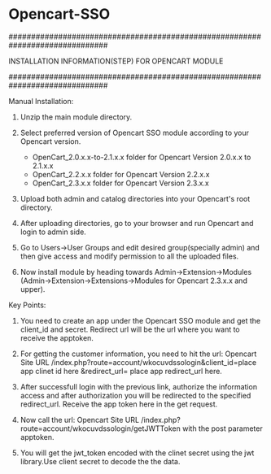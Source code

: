 # Opencart-SSO

##############################################################################

INSTALLATION INFORMATION(STEP) FOR OPENCART MODULE

##############################################################################

Manual Installation:

1) Unzip the main module directory.

2) Select preferred version of Opencart SSO module according to your Opencart version.
    - OpenCart_2.0.x.x-to-2.1.x.x folder for Opencart Version 2.0.x.x to 2.1.x.x
    - OpenCart_2.2.x.x folder for Opencart Version 2.2.x.x
    - OpenCart_2.3.x.x folder for Opencart Version 2.3.x.x

3) Upload both admin and catalog directories into your Opencart's root directory.

4) After uploading directories, go to your browser and run Opencart and login to admin side.

5) Go to Users->User Groups and edit desired group(specially admin) and then give access and modify permission to all the uploaded files.

6) Now install module by heading towards Admin->Extension->Modules (Admin->Extension->Extensions->Modules for Opencart 2.3.x.x and upper).


Key Points:

1. You need to create an app under the Opencart SSO module and get the client_id and secret. Redirect url will be the url where you want to receive the apptoken.

2. For getting the customer information, you need to hit the url:
Opencart Site URL /index.php?route=account/wkocuvdssologin&client_id=place app clinet id here &redirect_url= place app redirect_url here.

3. After successfull login with the previous link, authorize the information access and after authorization you will be redirected to the specified redirect_url. Receive the app token here in the get request.

4. Now call the url: Opencart Site URL /index.php?route=account/wkocuvdssologin/getJWTToken with the post parameter apptoken.

5. You will get the jwt_token encoded with the clinet secret using the jwt library.Use client secret to decode the the data.  

